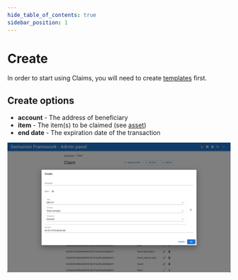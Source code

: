 ```yaml
---
hide_table_of_contents: true
sidebar_position: 1
---
```


# Create

In order to start using Claims, you will need to create [templates](/admin/hierarchy/ERC721/template/) first.

## Create options

- **account** - The address of beneficiary
- **item** - The item(s) to be claimed (see [asset](/admin/miscellaneous/asset/))
- **end date** - The expiration date of the transaction

![claim create dialog](/img/admin/mechanics-marketing/claim/claim_create_dialog.png)
